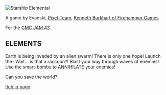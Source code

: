 ![Starship Elemental](https://i.imgur.com/f1uDfUI.png)
  
A game by Evanski, [Pixel-Team](https://github.com/pferguso6222), [Kenneth Burkhart of Firehammer Games](https://github.com/kburkhart84)

For the [GMC JAM 43](https://forum.yoyogames.com/index.php?threads/the-frozen-gmc-jam-43.90648/)
## ELEMENTS

​Earth is being invaded by an alien swarm! There is only one hope!
Launch the- Wait... is that a raccoon?! 
Blast your way through waves of enemies!
Use the smart-bombs to ANNIHILATE your enemies!

Can you save the world?

[Itch.io page](https://evaccoon.itch.io/starship-elemental)